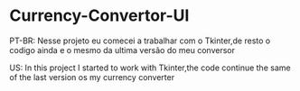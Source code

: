 # Currency-Convertor-UI

PT-BR: Nesse projeto eu comecei a trabalhar com o Tkinter,de resto o codigo ainda e o mesmo da ultima versão do meu conversor

US: In this project I started to work with Tkinter,the code continue the same of the last version os my currency converter
